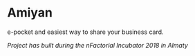 # Amiyan
e-pocket and easiest way to share your business card.

*Project has built during the nFactorial Incubator 2018 in Almaty*
